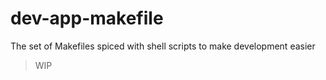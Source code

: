 # dev-app-makefile
The set of Makefiles spiced with shell scripts to make development easier

> WIP
